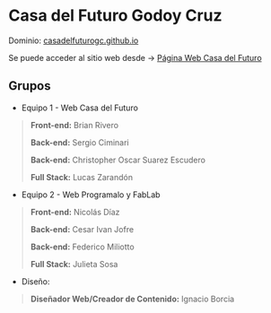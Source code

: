 # Casa del Futuro Godoy Cruz
Dominio: [casadelfuturogc.github.io](https://casadelfuturogc.github.io/)

Se puede acceder al sitio web desde -> [Página Web Casa del Futuro](https://casadelfuturogc.netlify.app/)

## Grupos
* Equipo 1 - Web Casa del Futuro
> **Front-end:**  Brian	Rivero
> 
> **Back-end:**   Sergio	Ciminari
> 
> **Back-end:**   Christopher Oscar 	Suarez Escudero
> 
> **Full Stack:** Lucas	Zarandón

* Equipo 2 - Web Programalo y FabLab
> **Front-end:**  Nicolás 	Díaz
> 
> **Back-end:**   Cesar Ivan	Jofre
> 
> **Back-end:**   Federico	Miliotto
> 
> **Full Stack:** Julieta	Sosa

* Diseño:
> **Diseñador Web/Creador de Contenido:** Ignacio	Borcia
